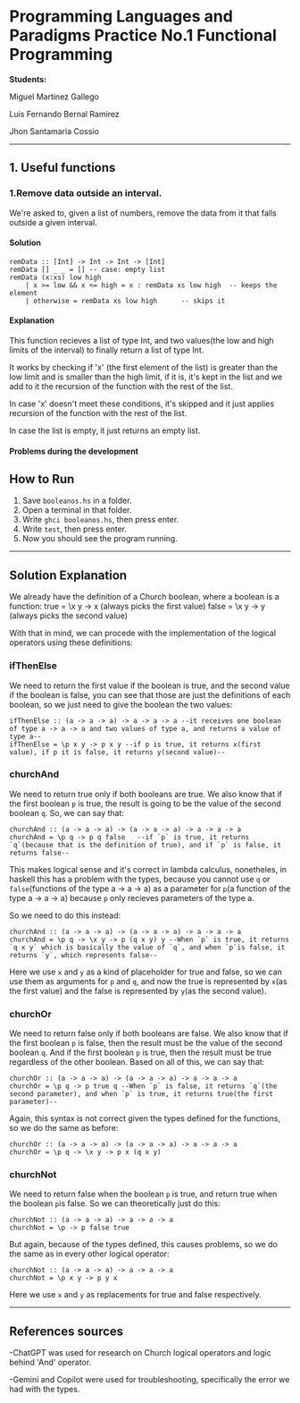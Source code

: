 # Programming Languages and Paradigms Practice No.1 Functional Programming

**Students:** 

Miguel Martinez Gallego

Luis Fernando Bernal Ramirez

Jhon Santamaria Cossio


---

## 1. Useful functions

### 1.Remove data outside an interval.

We're asked to, given a list of numbers, remove the data from it that falls outside a given interval.

#### Solution

```
remData :: [Int] -> Int -> Int -> [Int]
remData [] _ _ = [] -- case: empty list
remData (x:xs) low high
    | x >= low && x <= high = x : remData xs low high  -- keeps the element
    | otherwise = remData xs low high      -- skips it
```

#### Explanation

This function recieves a list of type Int, and two values(the low and high limits of the interval) to finally return a list of type Int.

It works by checking if 'x' (the first element of the list) is greater than the low limit and is smaller than the high limit, if it is, it's kept in the list and we add to it the recursion of the function with the rest of the list.

In case 'x' doesn't meet these conditions, it's skipped and it just applies recursion of the function with the rest of the list.

In case the list is empty, it just returns an empty list.

#### Problems during the development



## How to Run
1. Save `booleanos.hs` in a folder.
2. Open a terminal in that folder.
3. Write `ghci booleanos.hs`, then press enter.
4. Write `test`, then press enter.
5. Now you should see the program running.

---

## Solution Explanation

We already have the definition of a Church boolean, where a boolean is a function:
    true = \x y -> x (always picks the first value)
    false = \x y -> y (always picks the second value)

With that in mind, we can procede with the implementation of the logical operators using these definitions:

### ifThenElse
We need to return the first value if the boolean is true, and the second value if the boolean is false,
you can see that those are just the definitions of each boolean, so we just need to give the boolean the 
two values:

    ifThenElse :: (a -> a -> a) -> a -> a -> a --it receives one boolean of type a -> a -> a and two values of type a, and returns a value of type a--
    ifThenElse = \p x y -> p x y --if p is true, it returns x(first value), if p it is false, it returns y(second value)--

    
### churchAnd
We need to return true only if both booleans are true. We also know that if the first boolean `p` is true, the 
result is going to be the value of the second boolean `q`. So, we can say that:
    
    churchAnd :: (a -> a -> a) -> (a -> a -> a) -> a -> a -> a
    churchAnd = \p q -> p q false   --if `p` is true, it returns `q`(because that is the definition of true), and if `p` is false, it returns false--

This makes logical sense and it's correct in lambda calculus, nonetheles, in haskell this has a problem with 
the types, because you cannot use `q` or `false`(functions of the type a -> a -> a) as a parameter for `p`(a
function of the type a -> a -> a) because `p` only recieves parameters of the type a.

So we need to do this instead:

    churchAnd :: (a -> a -> a) -> (a -> a -> a) -> a -> a -> a
    churchAnd = \p q -> \x y -> p (q x y) y --When `p` is true, it returns `q x y` which is basically the value of `q`, and when `p`is false, it returns `y`, which represents false--

Here we use `x` and `y` as a kind of placeholder for true and false, so we can use them as arguments for `p` and 
`q`, and now the true is represented by `x`(as the first value) and the false is represented by `y`(as the second
value).


### churchOr
We need to return false only if both booleans are false. We also know that if the first boolean `p` is false,
then the result must be the value of the second boolean `q`. And if the first boolean `p` is true, then the 
result must be true regardless of the other boolean.
Based on all of this, we can say that:

    churchOr :: (a -> a -> a) -> (a -> a -> a) -> a -> a -> a
    churchOr = \p q -> p true q --When `p` is false, it returns `q`(the second parameter), and when `p` is true, it returns true(the first parameter)--

Again, this syntax is not correct given the types defined for the functions, so we do the same as before:

    churchOr :: (a -> a -> a) -> (a -> a -> a) -> a -> a -> a
    churchOr = \p q -> \x y -> p x (q x y)


### churchNot
We need to return false when the boolean `p` is true, and return true when the boolean `p`is false.
So we can theoretically just do this:

    churchNot :: (a -> a -> a) -> a -> a -> a
    churchNot = \p -> p false true

But again, because of the types defined, this causes problems, so we do the same as in every other logical operator:

    churchNot :: (a -> a -> a) -> a -> a -> a
    churchNot = \p x y -> p y x 

Here we use `x` and `y` as replacements for true and false respectively.

---

## References sources
-ChatGPT was used for research on Church logical operators and logic behind 'And' operator.

-Gemini and Copilot were used for troubleshooting, specifically the error we had with the types.

